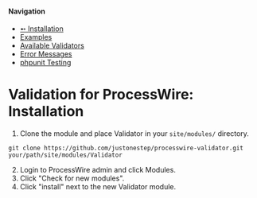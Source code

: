#### Navigation
- [➻ Installation](installation.md)
- [Examples](examples.md)
- [Available Validators](validators.md)
- [Error Messages](messages.md)
- [phpunit Testing](phpunit.md)


# Validation for ProcessWire: Installation

1. Clone the module and place Validator in your `site/modules/` directory. 

```
git clone https://github.com/justonestep/processwire-validator.git your/path/site/modules/Validator
```

2. Login to ProcessWire admin and click Modules.
3. Click "Check for new modules".
4. Click "install" next to the new Validator module. 
